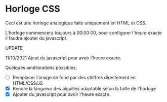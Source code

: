 # Horloge CSS

Ceci est une horloge analogique faite uniquement en HTML et CSS.

L'horloge commencera toujours à 00:00:00, pour configurer l'heure exacte il faudra ajouter du javascript.

UPDATE

11/10/2021
Ajout du javascript pour avoir l'heure exacte.

Quelques améliorations possibles:
- [ ] Remplacer l'image de fond par des chiffres directement en HTML/CSS/JS
- [x] Rendre la longueur des aiguilles adaptable selon la taille de l'horloge
- [x] Ajouter du javascript pour avoir l'heure exacte.